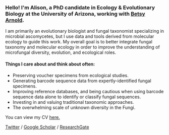 ### Hello! I'm Alison, a PhD candidate in Ecology & Evolutionary Biology at the University of Arizona, working with [Betsy Arnold](http://www.arnoldlab.net/).

I am primarily an evolutionary biologist and fungal taxonomist specializing in microbial ascomycetes, but I use data and tools derived from molecular ecology to guide this work. My overall goal is to better integrate fungal taxonomy and molecular ecology in order to improve the understanding of microfungal diversity, evolution, and ecological roles. 

#### Things I care about and think about often:
- Preserving voucher specimens from ecological studies.
- Generating barcode sequence data from expertly-identified fungal specimens.
- Improving reference databases, and being cautious when using barcode sequence data alone to identify or classify fungal sequences. 
- Investing in and valuing traditional taxonomic approaches.
- The overwhelming scale of unknown diversity in the Fungi.



You can view my CV [here.](https://docs.google.com/document/d/1uLbKZvMkJv2Q39bbChU1ezjP5X8TEsQE1vzDT6lZnpo) 


[Twitter](https://twitter.com/alis_harrington) / 
[Google Scholar](https://scholar.google.com/citations?user=rhBOcpQAAAAJ&hl=en) / 
[ResearchGate](https://www.researchgate.net/profile/Alison_Harrington2)
